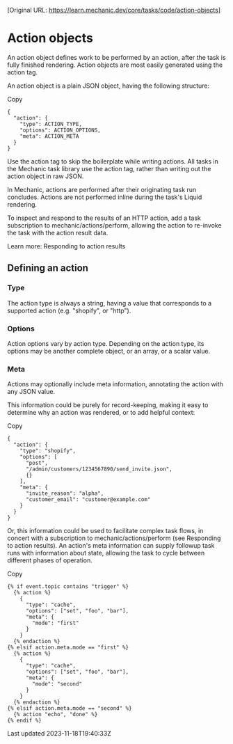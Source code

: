 [Original URL: https://learn.mechanic.dev/core/tasks/code/action-objects]

# Action objects

An action object defines work to be performed by an action, after the task is fully finished rendering. Action objects are most easily generated using the action tag.

An action object is a plain JSON object, having the following structure:

Copy

    {
      "action": {
        "type": ACTION_TYPE,
        "options": ACTION_OPTIONS,
        "meta": ACTION_META
      }
    }

Use the action tag to skip the boilerplate while writing actions. All tasks in the Mechanic task library use the action tag, rather than writing out the action object in raw JSON.

In Mechanic, actions are performed after their originating task run concludes. Actions are not performed inline during the task's Liquid rendering.

To inspect and respond to the results of an HTTP action, add a task subscription to mechanic/actions/perform, allowing the action to re-invoke the task with the action result data.

Learn more: Responding to action results

## Defining an action

### Type

The action type is always a string, having a value that corresponds to a supported action (e.g. "shopify", or "http").

### Options

Action options vary by action type. Depending on the action type, its options may be another complete object, or an array, or a scalar value.

### Meta

Actions may optionally include meta information, annotating the action with any JSON value.

This information could be purely for record-keeping, making it easy to determine why an action was rendered, or to add helpful context:

Copy

    {
      "action": {
        "type": "shopify",
        "options": [
          "post",
          "/admin/customers/1234567890/send_invite.json",
          {}
        ],
        "meta": {
          "invite_reason": "alpha",
          "customer_email": "customer@example.com"
        }
      }
    }

Or, this information could be used to facilitate complex task flows, in concert with a subscription to mechanic/actions/perform (see Responding to action results). An action's meta information can supply followup task runs with information about state, allowing the task to cycle between different phases of operation.

Copy

    {% if event.topic contains "trigger" %}
      {% action %}
        {
          "type": "cache",
          "options": ["set", "foo", "bar"],
          "meta": {
            "mode": "first"
          }
        }
      {% endaction %}
    {% elsif action.meta.mode == "first" %}
      {% action %}
        {
          "type": "cache",
          "options": ["set", "foo", "bar"],
          "meta": {
            "mode": "second"
          }
        }
      {% endaction %}
    {% elsif action.meta.mode == "second" %}
      {% action "echo", "done" %}
    {% endif %}

Last updated 2023-11-18T19:40:33Z